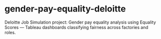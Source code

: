 # gender-pay-equality-deloitte
Deloitte Job Simulation project: Gender pay equality analysis using Equality Scores — Tableau dashboards classifying fairness across factories and roles.
